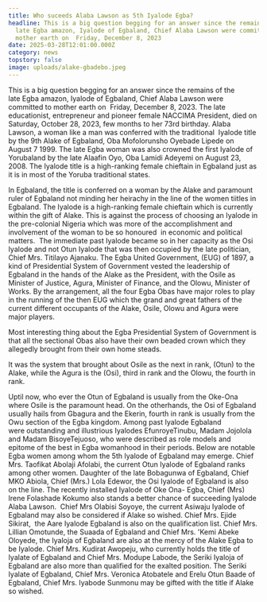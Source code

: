 ```yaml
---
title: Who suceeds Alaba Lawson as 5th Iyalode Egba?
headline: This is a big question begging for an answer since the remains of the
  late Egba amazon, Iyalode of Egbaland, Chief Alaba Lawson were committed to
  mother earth on  Friday, December 8, 2023
date: 2025-03-28T12:01:00.000Z
category: news
topstory: false
image: uploads/alake-gbadebo.jpeg
---
```

This is a big question begging for an answer since the remains of the late Egba amazon, Iyalode of Egbaland, Chief Alaba Lawson were committed to mother earth on  Friday, December 8, 2023.
The late educationist, entrepreneur and pioneer female NACCIMA President, died on Saturday, October 28, 2023, few months to her 73rd birthday.
Alaba Lawson, a woman like a man was conferred with the traditional  Iyalode title by the 9th Alake of Egbaland, Oba Mofolorunsho Oyebade Lipede on August 7 1999.
The late Egba woman was also crowned the first Iyalode of Yorubaland by the late Alaafin Oyo, Oba Lamidi Adeyemi on August 23, 2008.
The Iyalode title is a high-ranking female chieftain in Egbaland just as it is in most of the Yoruba traditional states.

In Egbaland, the title is conferred on a woman by the Alake and paramount ruler of Egbaland not minding her heirachy in the line of the women tiitles in Egbaland.
The Iyalode is a high-ranking female chieftain which is currently within the gift of Alake.
This is against the process of choosing an Iyalode in the pre-colonial Nigeria which was more of the accomplishment and  involvement of the woman to be so honoured  in economic and political matters. 
The immediate past Iyalode became so in her capacity as the Osi Iyalode and not Otun Iyalode that was then occupied by the late politician, Chief Mrs. Titilayo Ajanaku.
The Egba United Government, (EUG) of 1897, a kind of Presidential System of Government vested the leadership of Egbaland in the hands of the Alake as the President, with the Osile as Minister of Justice, Agura, Minister of Finance, and the Olowu, Minister of Works.
By the arrangement, all the four Egba Obas have major roles to play in the running of the then EUG which the grand and great fathers of the current different occupants of the Alake, Osile, Olowu and Agura were major players.

Most interesting thing about the Egba Presidential System of Government is that all the sectional Obas also have their own beaded crown which they allegedly brought from their own home steads.

It was the system that brought about Osile as the next in rank, (Otun) to the Alake, while the Agura is the (Osi), third in rank and the Olowu, the fourth in rank.

Uptil now, who ever the Otun of Egbaland is usually from the Oke-Ona where Osile is the paramount head.
On the otherhands, the Osi of Egbaland usually hails from Gbagura and the Ekerin, fourth in rank is usually from the Owu section of the Egba kingdom.
Among past Iyalode Egbaland were outstanding and illustrious Iyalodes EfunroyeTinubu, Madam Jojolola and Madam BisoyeTejuoso, who were described as role models and epitome of the best in Egba womanhood in their periods.
Below are notable  Egba women among whom the 5th Iyalode of Egbaland may emerge.
Chief Mrs. Taofikat Abolaji Afolabi, the current Otun Iyalode of Egbaland ranks among other women.
Daughter of the late Bobagunwa of Egbaland, Chief MKO Abiola, Chief (Mrs.) Lola Edewor, the Osi Iyalode of Egbaland is also on the line.
The recently installed Iyalode of Oke Ona- Egba, Chief (Mrs) Irene Folashade Kokumo also stands a better chance of succeeding Iyalode Alaba Lawson. 
Chief Mrs Olabisi Soyoye, the current Asiwaju Iyalode of Egbaland may also be considered if Alake so wished.
Chief Mrs. Ejide Sikirat,  the Aare Iyalode Egbaland is also on the qualification list.
Chief Mrs. Lillian Omotunde, the Suaada of Egbaland and Chief Mrs. 'Kemi Abeke Oloyede, the Iyaloja of Egbaland are also at the mercy of the Alake Egba to be Iyalode.
Chief Mrs. Kudirat Awopeju, who currently holds the title of Iyalate of Egbaland and Chief Mrs. Modupe Labode, the Seriki Iyaloja of Egbaland are also more than qualified for the exalted position.
The Seriki Iyalate of Egbaland, Chief Mrs. Veronica Atobatele and Erelu Otun Baade of Egbaland, Chief Mrs. Iyabode Sunmonu may be gifted with the title if Alake so wished.
